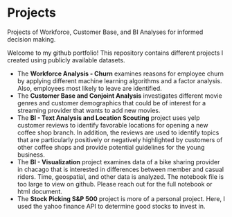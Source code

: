 # Projects
Projects of Workforce, Customer Base, and BI Analyses for informed decision making.


Welcome to my github portfolio! This repository contains different projects I created using publicly available datasets.
- The **Workforce Analysis - Churn** examines reasons for employee churn by applying different machine learning algorithms and a factor analysis. Also, employees most likely to leave are identified.
- The **Customer Base and Conjoint Analysis** investigates different movie genres and customer demographics that could be of interest for a streaming provider that wants to add new movies.
- The **BI - Text Analysis and Location Scouting** project uses yelp customer reviews to identify favorable locations for opening a new coffee shop branch. In addition, the reviews are used to identify topics that are particularly positively or negatively highlighted by customers of other coffee shops and provide potential guidelines for the young business.
- The **BI - Visualization** project examines data of a bike sharing provider in chacago that is interested in differences between member and casual riders. Time, geospatial, and other data is analyzed. The notebook file is too large to view on github. Please reach out for the full notebook or html document.
- The **Stock Picking S&P 500** project is more of a personal project. Here, I used the yahoo finance API to determine good stocks to invest in.
